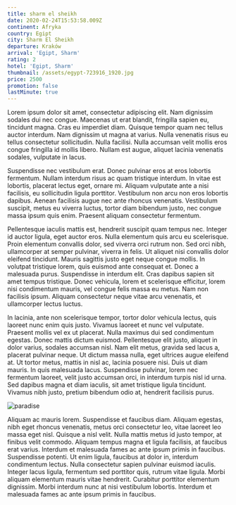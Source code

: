 ```yaml
---
title: sharm el sheikh
date: 2020-02-24T15:53:58.009Z
continent: Afryka
country: Egipt
city: Sharm El Sheikh
departure: Kraków
arrival: 'Egipt, Sharm'
rating: 2
hotel: 'Egipt, Sharm'
thumbnail: /assets/egypt-723916_1920.jpg
price: 2500
promotion: false
lastMinute: true
---
```

<!--StartFragment-->

Lorem ipsum dolor sit amet, consectetur adipiscing elit. Nam dignissim sodales dui nec congue. Maecenas ut erat blandit, fringilla sapien eu, tincidunt magna. Cras eu imperdiet diam. Quisque tempor quam nec tellus auctor interdum. Nam dignissim ut magna at varius. Nulla venenatis risus eu tellus consectetur sollicitudin. Nulla facilisi. Nulla accumsan velit mollis eros congue fringilla id mollis libero. Nullam est augue, aliquet lacinia venenatis sodales, vulputate in lacus.

Suspendisse nec vestibulum erat. Donec pulvinar eros at eros lobortis fermentum. Nullam interdum risus ac quam tristique interdum. In vitae est lobortis, placerat lectus eget, ornare mi. Aliquam vulputate ante a nisi facilisis, eu sollicitudin ligula porttitor. Vestibulum non arcu non eros lobortis dapibus. Aenean facilisis augue nec ante rhoncus venenatis. Vestibulum suscipit, metus eu viverra luctus, tortor diam bibendum justo, nec congue massa ipsum quis enim. Praesent aliquam consectetur fermentum.

Pellentesque iaculis mattis est, hendrerit suscipit quam tempus nec. Integer id auctor ligula, eget auctor eros. Nulla elementum quis arcu eu scelerisque. Proin elementum convallis dolor, sed viverra orci rutrum non. Sed orci nibh, ullamcorper at semper pulvinar, viverra in felis. Ut aliquet nisi convallis dolor eleifend tincidunt. Mauris sagittis justo eget neque congue mollis. In volutpat tristique lorem, quis euismod ante consequat et. Donec a malesuada purus. Suspendisse in interdum elit. Cras dapibus sapien sit amet tempus tristique. Donec vehicula, lorem et scelerisque efficitur, lorem nisi condimentum mauris, vel congue felis massa eu metus. Nam non facilisis ipsum. Aliquam consectetur neque vitae arcu venenatis, et ullamcorper lectus luctus.

In lacinia, ante non scelerisque tempor, tortor dolor vehicula lectus, quis laoreet nunc enim quis justo. Vivamus laoreet et nunc vel vulputate. Praesent mollis vel ex ut placerat. Nulla maximus dui sed condimentum egestas. Donec mattis dictum euismod. Pellentesque elit justo, aliquet in dolor varius, sodales accumsan nisl. Nam elit metus, gravida sed lacus a, placerat pulvinar neque. Ut dictum massa nulla, eget ultrices augue eleifend at. Ut tortor metus, mattis in nisl ac, lacinia posuere nisi. Duis ut diam mauris. In quis malesuada lacus. Suspendisse pulvinar, lorem nec fermentum laoreet, velit justo accumsan orci, in interdum turpis nisl id urna. Sed dapibus magna et diam iaculis, sit amet tristique ligula tincidunt. Vivamus nibh justo, pretium bibendum odio at, hendrerit facilisis purus.

![paradise](/assets/egypt-723916_1920.jpg "Egipt")

Aliquam ac mauris lorem. Suspendisse et faucibus diam. Aliquam egestas, nibh eget rhoncus venenatis, metus orci consectetur leo, vitae laoreet leo massa eget nisl. Quisque a nisl velit. Nulla mattis metus id justo tempor, at finibus velit commodo. Aliquam tempus magna et ligula facilisis, at faucibus erat varius. Interdum et malesuada fames ac ante ipsum primis in faucibus. Suspendisse potenti. Ut enim ligula, faucibus at dolor in, interdum condimentum lectus. Nulla consectetur sapien pulvinar euismod iaculis. Integer lacus ligula, fermentum sed porttitor quis, rutrum vitae ligula. Morbi aliquam elementum mauris vitae hendrerit. Curabitur porttitor elementum dignissim. Morbi interdum nunc at nisi vestibulum lobortis. Interdum et malesuada fames ac ante ipsum primis in faucibus.

<!--EndFragment-->
